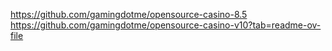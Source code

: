 https://github.com/gamingdotme/opensource-casino-8.5
https://github.com/gamingdotme/opensource-casino-v10?tab=readme-ov-file
